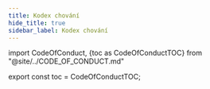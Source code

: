 ```yaml
---
title: Kodex chování
hide_title: true
sidebar_label: Kodex chování
---
```


import CodeOfConduct, {toc as CodeOfConductTOC} from "@site/../CODE_OF_CONDUCT.md"

<CodeOfConduct />

export const toc = CodeOfConductTOC;
